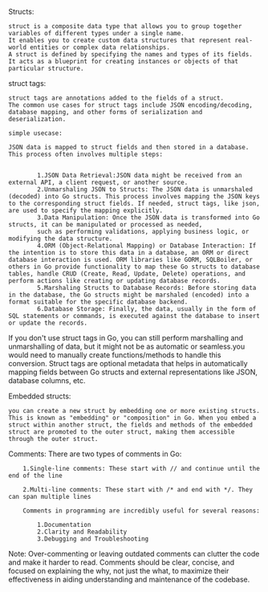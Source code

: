 Structs:

    struct is a composite data type that allows you to group together variables of different types under a single name. 
    It enables you to create custom data structures that represent real-world entities or complex data relationships.
    A struct is defined by specifying the names and types of its fields. It acts as a blueprint for creating instances or objects of that particular structure.

struct tags:

    struct tags are annotations added to the fields of a struct.
    The common use cases for struct tags include JSON encoding/decoding, database mapping, and other forms of serialization and deserialization.

    simple usecase:

    JSON data is mapped to struct fields and then stored in a database. This process often involves multiple steps:


            1.JSON Data Retrieval:JSON data might be received from an external API, a client request, or another source.
            2.Unmarshaling JSON to Structs: The JSON data is unmarshaled (decoded) into Go structs. This process involves mapping the JSON keys to the corresponding struct fields. If needed, struct tags, like json, are used to specify the mapping explicitly.
            3.Data Manipulation: Once the JSON data is transformed into Go structs, it can be manipulated or processed as needed, 
            such as performing validations, applying business logic, or modifying the data structure.
            4.ORM (Object-Relational Mapping) or Database Interaction: If the intention is to store this data in a database, an ORM or direct database interaction is used. ORM libraries like GORM, SQLBoiler, or others in Go provide functionality to map these Go structs to database tables, handle CRUD (Create, Read, Update, Delete) operations, and perform actions like creating or updating database records.
            5.Marshaling Structs to Database Records: Before storing data in the database, the Go structs might be marshaled (encoded) into a format suitable for the specific database backend.
            6.Database Storage: Finally, the data, usually in the form of SQL statements or commands, is executed against the database to insert or update the records.


If you don't use struct tags in Go, you can still perform marshalling and unmarshalling of data, but it might not be as automatic or seamless.you would need to manually create functions/methods to handle this conversion. Struct tags are optional metadata that helps in automatically mapping fields between Go structs and external representations like JSON, database columns, etc.

Embedded structs:

    you can create a new struct by embedding one or more existing structs. This is known as "embedding" or "composition" in Go. When you embed a struct within another struct, the fields and methods of the embedded struct are promoted to the outer struct, making them accessible through the outer struct.

Comments:
        There are two types of comments in Go:

        1.Single-line comments: These start with // and continue until the end of the line

        2.Multi-line comments: These start with /* and end with */. They can span multiple lines

        Comments in programming are incredibly useful for several reasons:

            1.Documentation
            2.Clarity and Readability
            3.Debugging and Troubleshooting

Note: Over-commenting or leaving outdated comments can clutter the code and make it harder to read. Comments should be clear, concise, and focused on explaining the why, not just the what, to maximize their effectiveness in aiding understanding and maintenance of the codebase.